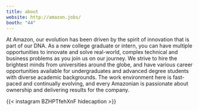 ```yaml
---
title: about
website: http://amazon.jobs/
booth: "44"
---
```


At Amazon, our evolution has been driven by the spirit of innovation that is part of our DNA. As a new college graduate or intern, you can have multiple opportunities to innovate and solve real-world, complex technical and business problems as you join us on our journey.
We strive to hire the brightest minds from universities around the globe, and have various career opportunities available for undergraduates and advanced degree students with diverse academic backgrounds.
The work environment here is fast-paced and continually evolving, and every Amazonian is passionate about ownership and delivering results for the company.

{{< instagram BZHPTfehXnF hidecaption >}}